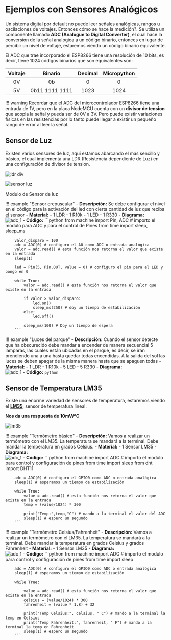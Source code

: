 # Ejemplos con Sensores Analógicos

Un sistema digital por default no puede leer señales analógicas, rangos u oscilaciones de voltajes. Entonces cómo se hace la medición?. Se utiliza un componente llamado **ADC (Analogue to Digital Converter)**, el cual hace la conversión de la señal analógica a un código binario, entonces en lugar de percibir un nivel de voltaje, estaremos viendo un código binario equivalente.

El ADC que trae incorporado el ESP8266 tiene una resolución de 10 bits, es decir, tiene 1024 códigos binarios que son equivalentes son:

Voltaje|Binario|Decimal|Micropython
:-:|:-:|:-:|:-:
0V|0b|0|0
5V|0b11 1111 1111|1023|1024

!!! warning
    Recordar que el ADC del microcontrolador ESP8266 tiene una entrada de 1V, pero en la placa NodeMCU cuenta con un **divisor de tension** que acopla la señal y pueda ser de 0V a 3V. Pero puede existir variaciones físicas en las resistencias por lo tanto puede llegar a existir un pequeño rango de error al leer la señal.

## Sensor de Luz 

Existen varios sensores de luz, aquí estamos abarcando el mas sencillo y básico, el cual implementa una LDR (Resistencia dependiente de Luz) en una configuración de divisor de tension.

![ldr div](imgs/circuitos_ldr.png)

![sensor luz](imgs/sensor_luz.png)
<figcaption>Modulo de Sensor de luz</figcaption>

!!! example "Sensor crepuscular"
    - **Descripción:** Se debe configurar el nivel en el código para la activación del led con cierta cantidad de luz que reciba el sensor
    - **Material:** 
        - 1 LDR
        - 1 R10k
        - 1 LED
        - 1 R330
    - **Diagrama:** <br>![adc_1](imgs/ldr_led.png)
    - **Código:** 
        ```python
        from machine import Pin, ADC # importo el modulo para ADC y para el control de Pines
        from time import sleep, sleep_ms

        valor_disparo = 100
        adc = ADC(0) # configuro el A0 como ADC o entrada analógica
        valor = adc.read() # esta función nos retorna el valor que existe en la entrada
        sleep(1)

        led = Pin(5, Pin.OUT, value = 0) # configuro el pin para el LED y pongo en 0

        while True:
            valor = adc.read() # esta función nos retorna el valor que existe en la entrada

            if valor > valor_disparo:
                led.on()
                sleep_ms(250) # doy un tiempo de estabilización
            else:
                led.off()

            sleep_ms(100) # Doy un tiempo de espera
        ```

!!! example "Luces del parque"
    - **Descripción:** Cuando el sensor detecte que ha obscurecido debe mandar a encender de manera secuencial 5 lamparas, las cuales están ubicadas en el parque, es decir, se irán prendiendo una a una hasta quedar todas encendidas. A la salida del sol las luces se deben apagar de la misma manera hasta que se apaguen todas
    - **Material:** 
        - 1 LDR
        - 1 R10k
        - 5 LED
        - 5 R330
    - **Diagrama:** <br>![adc_1](imgs/)
    - **Código:** 
        ```python
        ```

## Sensor de Temperatura LM35 

Existe una enorme variedad de sensores de temperatura, estaremos viendo el **[LM35](https://www.ti.com/lit/ds/symlink/lm35.pdf)**, sensor de temperatura lineal.

**Nos da una respuesta de 10mV/ºC**

![lm35](imgs/lm35.png)

!!! example "Termómetro básico"
    - **Descripción:**     Vamos a realizar un termómetro con el LM35. La temperatura se mandará a la terminal. Debe mandar la temperatura en grados Celsius.
    - **Material:** 
        - 1 Sensor LM35
    - **Diagrama:** <br>![adc_1](imgs/lm35_base.png)
    - **Código:** 
        ```python
        from machine import ADC # importo el modulo para control y configuración de pines
        from time import sleep
        from dht import DHT11

        adc = ADC(0) # configuro el GPIO0 como ADC o entrada analógica
        sleep(1) # esperamos un tiempo de estabilización

        while True:
            value = adc.read() # esta función nos retorna el valor que existe en la entrada
            temp = (value/1024) * 300
            
            print("Temp:",temp,"C") # mando a la terminal el valor del ADC
            sleep(1) # espero un segundo
        ```
!!! example "Termómetro Celsius/Fahrenheit"
    - **Descripción:**     Vamos a realizar un termómetro con el LM35. La temperatura se mandará a la terminal. Debe mandar la temperatura en grados Celsius y grados Fahrenheit
    - **Material:** 
        - 1 Sensor LM35
    - **Diagrama:** <br>![adc_1](imgs/lm35_base.png)
    - **Código:** 
        ```python
        from machine import ADC # importo el modulo para control y configuración de pines
        from time import sleep

        adc = ADC(0) # configuro el GPIO0 como ADC o entrada analógica
        sleep(1) # esperamos un tiempo de estabilización

        while True:
            
            value = adc.read() # esta función nos retorna el valor que existe en la entrada
            celsius = (value/1024) * 300
            fahrenheit = (value * 1.8) + 32
            
            print("Temp Celsius:", celsius, " C") # mando a la terminal la temp en Celsius
            print("Temp Fahrenheit:", fahrenheit, " F") # mando a la terminal la temp en Fahrenheit
            sleep(1) # espero un segundo
        ```